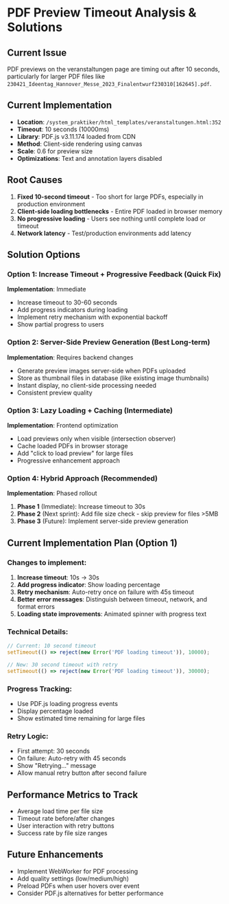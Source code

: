 # PDF Preview Timeout Analysis & Solutions

## Current Issue
PDF previews on the veranstaltungen page are timing out after 10 seconds, particularly for larger PDF files like `230421_Ideentag_Hannover_Messe_2023_Finalentwurf230310[162645].pdf`.

## Current Implementation
- **Location**: `/system_praktiker/html_templates/veranstaltungen.html:352`
- **Timeout**: 10 seconds (10000ms)
- **Library**: PDF.js v3.11.174 loaded from CDN
- **Method**: Client-side rendering using canvas
- **Scale**: 0.6 for preview size
- **Optimizations**: Text and annotation layers disabled

## Root Causes
1. **Fixed 10-second timeout** - Too short for large PDFs, especially in production environment
2. **Client-side loading bottlenecks** - Entire PDF loaded in browser memory
3. **No progressive loading** - Users see nothing until complete load or timeout
4. **Network latency** - Test/production environments add latency

## Solution Options

### Option 1: Increase Timeout + Progressive Feedback (Quick Fix)
**Implementation**: Immediate
- Increase timeout to 30-60 seconds
- Add progress indicators during loading
- Implement retry mechanism with exponential backoff
- Show partial progress to users

### Option 2: Server-Side Preview Generation (Best Long-term)
**Implementation**: Requires backend changes
- Generate preview images server-side when PDFs uploaded
- Store as thumbnail files in database (like existing image thumbnails)
- Instant display, no client-side processing needed
- Consistent preview quality

### Option 3: Lazy Loading + Caching (Intermediate)
**Implementation**: Frontend optimization
- Load previews only when visible (intersection observer)
- Cache loaded PDFs in browser storage
- Add "click to load preview" for large files
- Progressive enhancement approach

### Option 4: Hybrid Approach (Recommended)
**Implementation**: Phased rollout
1. **Phase 1** (Immediate): Increase timeout to 30s
2. **Phase 2** (Next sprint): Add file size check - skip preview for files >5MB
3. **Phase 3** (Future): Implement server-side preview generation

## Current Implementation Plan (Option 1)

### Changes to implement:
1. **Increase timeout**: 10s → 30s
2. **Add progress indicator**: Show loading percentage
3. **Retry mechanism**: Auto-retry once on failure with 45s timeout
4. **Better error messages**: Distinguish between timeout, network, and format errors
5. **Loading state improvements**: Animated spinner with progress text

### Technical Details:
```javascript
// Current: 10 second timeout
setTimeout(() => reject(new Error('PDF loading timeout')), 10000);

// New: 30 second timeout with retry
setTimeout(() => reject(new Error('PDF loading timeout')), 30000);
```

### Progress Tracking:
- Use PDF.js loading progress events
- Display percentage loaded
- Show estimated time remaining for large files

### Retry Logic:
- First attempt: 30 seconds
- On failure: Auto-retry with 45 seconds
- Show "Retrying..." message
- Allow manual retry button after second failure

## Performance Metrics to Track
- Average load time per file size
- Timeout rate before/after changes
- User interaction with retry buttons
- Success rate by file size ranges

## Future Enhancements
- Implement WebWorker for PDF processing
- Add quality settings (low/medium/high)
- Preload PDFs when user hovers over event
- Consider PDF.js alternatives for better performance